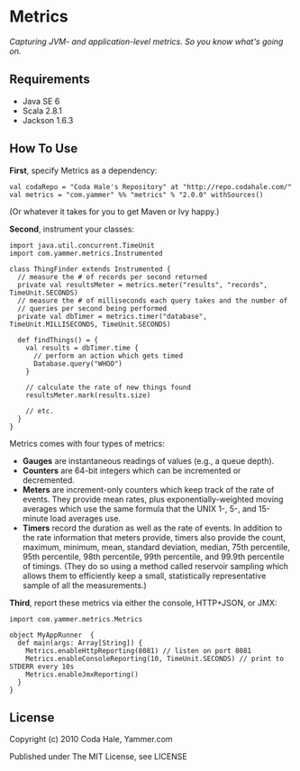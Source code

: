 Metrics
=======

*Capturing JVM- and application-level metrics. So you know what's going on.*

Requirements
------------

* Java SE 6
* Scala 2.8.1
* Jackson 1.6.3


How To Use
----------

**First**, specify Metrics as a dependency:

    val codaRepo = "Coda Hale's Repository" at "http://repo.codahale.com/"
    val metrics = "com.yammer" %% "metrics" % "2.0.0" withSources()

(Or whatever it takes for you to get Maven or Ivy happy.)

**Second**, instrument your classes:

    import java.util.concurrent.TimeUnit
    import com.yammer.metrics.Instrumented
    
    class ThingFinder extends Instrumented {
      // measure the # of records per second returned
      private val resultsMeter = metrics.meter("results", "records", TimeUnit.SECONDS)
      // measure the # of milliseconds each query takes and the number of
      // queries per second being performed
      private val dbTimer = metrics.timer("database", TimeUnit.MILLISECONDS, TimeUnit.SECONDS)
      
      def findThings() = {
        val results = dbTimer.time {
          // perform an action which gets timed
          Database.query("WHOO")
        }
        
        // calculate the rate of new things found
        resultsMeter.mark(results.size)
        
        // etc.
      }
    }

Metrics comes with four types of metrics:

* **Gauges** are instantaneous readings of values (e.g., a queue depth).
* **Counters** are 64-bit integers which can be incremented or decremented.
* **Meters** are increment-only counters which keep track of the rate of events.
  They provide mean rates, plus exponentially-weighted moving averages which
  use the same formula that the UNIX 1-, 5-, and 15-minute load averages use.
* **Timers** record the duration as well as the rate of events. In addition to
  the rate information that meters provide, timers also provide the count,
  maximum, minimum, mean, standard deviation, median, 75th percentile, 95th
  percentile, 98th percentile, 99th percentile, and 99.9th percentile
  of timings. (They do so using a method called reservoir sampling which allows
  them to efficiently keep a small, statistically representative sample of all
  the measurements.)

**Third**, report these metrics via either the console, HTTP+JSON, or JMX:    

    import com.yammer.metrics.Metrics
    
    object MyAppRunner  {
      def main(args: Array[String]) {
        Metrics.enableHttpReporting(8081) // listen on port 8081
        Metrics.enableConsoleReporting(10, TimeUnit.SECONDS) // print to STDERR every 10s
        Metrics.enableJmxReporting()
      }
    }


License
-------

Copyright (c) 2010 Coda Hale, Yammer.com

Published under The MIT License, see LICENSE